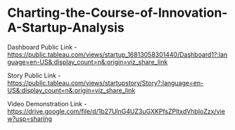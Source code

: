 # Charting-the-Course-of-Innovation-A-Startup-Analysis

Dashboard Public Link - https://public.tableau.com/views/startup_16813058301440/Dashboard1?:language=en-US&:display_count=n&:origin=viz_share_link

Story Public Link - https://public.tableau.com/views/startupstory/Story?:language=en-US&:display_count=n&:origin=viz_share_link

Video Demonstration Link - https://drive.google.com/file/d/1b27UlnG4UZ3uGXKPfsZPltxdVhbIoZzx/view?usp=sharing
